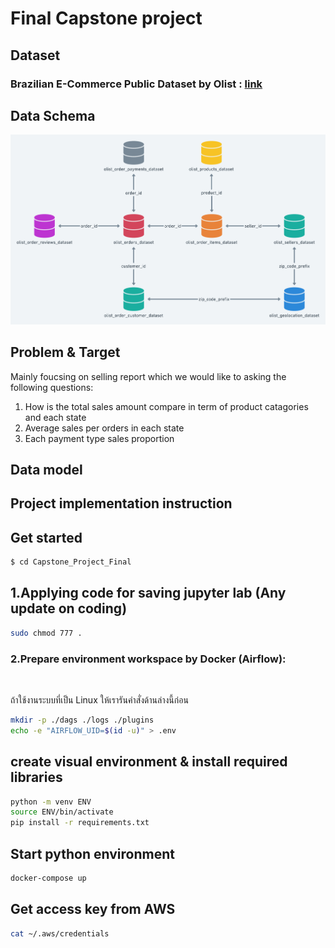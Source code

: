 # Final Capstone project

## Dataset

### Brazilian E-Commerce Public Dataset by Olist : [link](https://www.kaggle.com/datasets/olistbr/brazilian-ecommerce?resource=download)

## Data Schema

![er](./Picture%20ref/HRhd2Y0.png)
<br>

## Problem & Target
Mainly foucsing on selling report which we would like to asking the following questions:
1. How is the total sales amount compare in term of product catagories and each state
2. Average sales per orders in each state 
3. Each payment type sales proportion 

## Data model





## Project implementation instruction

## Get started
```sh
$ cd Capstone_Project_Final
```

## 1.Applying code for saving jupyter lab (Any update on coding)

```sh
sudo chmod 777 .
```

### 2.Prepare environment workspace by Docker (Airflow):
<br>

ถ้าใช้งานระบบที่เป็น Linux ให้เรารันคำสั่งด้านล่างนี้ก่อน

```sh
mkdir -p ./dags ./logs ./plugins
echo -e "AIRFLOW_UID=$(id -u)" > .env
```

## create visual environment & install required libraries
```sh
python -m venv ENV
source ENV/bin/activate
pip install -r requirements.txt
```

## Start python environment

```sh
docker-compose up
```

## Get access key from AWS
```sh
cat ~/.aws/credentials
```